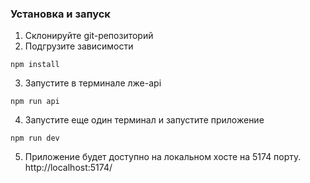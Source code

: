 ### Установка и запуск

1) Склонируйте git-репозиторий 
2) Подгрузите зависимости
```
npm install
```
3) Запустите в терминале лже-api
```
npm run api
```
4) Запустите еще один терминал и запустите приложение
```
npm run dev
```
5) Приложение будет доступно на локальном хосте на 5174 порту.
http://localhost:5174/

